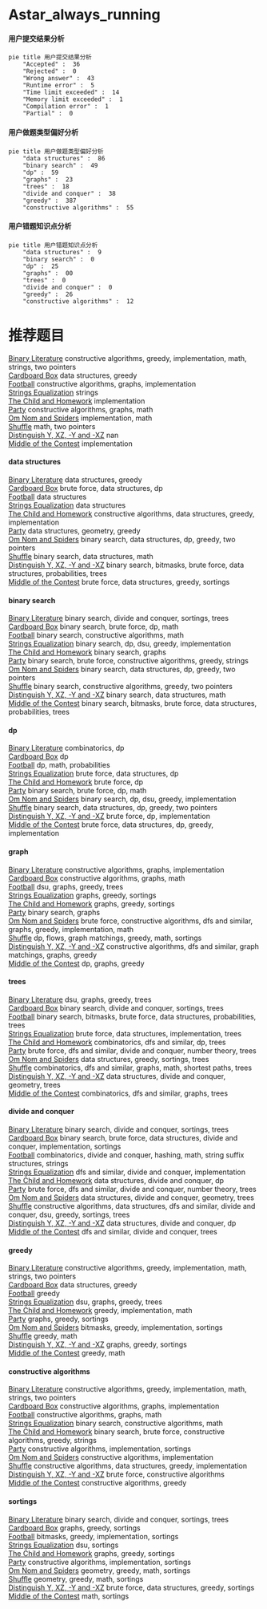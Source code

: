 # Astar_always_running
<!-- tabs:start -->
#### **用户提交结果分析**

```mermaid
pie title 用户提交结果分析
    "Accepted" :  36
    "Rejected" :  0
    "Wrong answer" :  43
    "Runtime error" :  5
    "Time limit exceeded" :  14
    "Memory limit exceeded" :  1
    "Compilation error" :  1
    "Partial" :  0
```
#### **用户做题类型偏好分析**

```mermaid
pie title 用户做题类型偏好分析
    "data structures" :  86
    "binary search" :  49
    "dp" :  59
    "graphs" :  23
    "trees" :  18
    "divide and conquer" :  38
    "greedy" :  387
    "constructive algorithms" :  55
```
#### **用户错题知识点分析**

```mermaid
pie title 用户错题知识点分析
    "data structures" :  9
    "binary search" :  0
    "dp" :  25
    "graphs" :  00
    "trees" :  0
    "divide and conquer" :  0
    "greedy" :  26
    "constructive algorithms" :  12
```
<!-- tabs:end -->
# 推荐题目
[Binary Literature](http://codeforces.com/problemset/problem/1508/A)		constructive algorithms,
                        greedy,
                        implementation,
                        math,
                        strings,
                        two pointers		  
[Cardboard Box](http://codeforces.com/problemset/problem/436/E)		data structures,
                        greedy		  
[Football](http://codeforces.com/problemset/problem/417/C)		constructive algorithms,
                        graphs,
                        implementation		  
[Strings Equalization](https://codeforces.com/contest/1241/problem/B)		strings		  
[The Child and Homework](http://codeforces.com/problemset/problem/437/A)		implementation		  
[Party](http://codeforces.com/problemset/problem/23/B)		constructive algorithms,
                        graphs,
                        math		  
[Om Nom and Spiders](http://codeforces.com/problemset/problem/436/B)		implementation,
                        math		  
[Shuffle](http://codeforces.com/problemset/problem/1366/B)		math,
                        two pointers		  
[Distinguish Y, XZ, -Y and -XZ](http://codeforces.com/problemset/problem/1357/A7)		nan		  
[Middle of the Contest](http://codeforces.com/problemset/problem/1133/A)		implementation		  
<!-- tabs:start -->
#### **data structures**
[Binary Literature](http://codeforces.com/problemset/problem/436/E)		data structures,
                        greedy		  
[Cardboard Box](http://codeforces.com/problemset/problem/436/F)		brute force,
                        data structures,
                        dp		  
[Football](http://codeforces.com/problemset/problem/341/D)		data structures		  
[Strings Equalization](http://codeforces.com/problemset/problem/1089/K)		data structures		  
[The Child and Homework](http://codeforces.com/problemset/problem/1365/C)		constructive algorithms,
                        data structures,
                        greedy,
                        implementation		  
[Party](http://codeforces.com/problemset/problem/1299/C)		data structures,
                        geometry,
                        greedy		  
[Om Nom and Spiders](http://codeforces.com/problemset/problem/1492/C)		binary search,
                        data structures,
                        dp,
                        greedy,
                        two pointers		  
[Shuffle](http://codeforces.com/problemset/problem/1490/G)		binary search,
                        data structures,
                        math		  
[Distinguish Y, XZ, -Y and -XZ](http://codeforces.com/problemset/problem/1479/D)		binary search,
                        bitmasks,
                        brute force,
                        data structures,
                        probabilities,
                        trees		  
[Middle of the Contest](http://codeforces.com/problemset/problem/1497/A)		brute force,
                        data structures,
                        greedy,
                        sortings		  
#### **binary search**
[Binary Literature](http://codeforces.com/problemset/problem/434/E)		binary search,
                        divide and conquer,
                        sortings,
                        trees		  
[Cardboard Box](http://codeforces.com/problemset/problem/1345/B)		binary search,
                        brute force,
                        dp,
                        math		  
[Football](http://codeforces.com/problemset/problem/1426/C)		binary search,
                        constructive algorithms,
                        math		  
[Strings Equalization](http://codeforces.com/problemset/problem/1370/D)		binary search,
                        dp,
                        dsu,
                        greedy,
                        implementation		  
[The Child and Homework](http://codeforces.com/problemset/problem/125/E)		binary search,
                        graphs		  
[Party](http://codeforces.com/problemset/problem/1493/C)		binary search,
                        brute force,
                        constructive algorithms,
                        greedy,
                        strings		  
[Om Nom and Spiders](http://codeforces.com/problemset/problem/1492/C)		binary search,
                        data structures,
                        dp,
                        greedy,
                        two pointers		  
[Shuffle](http://codeforces.com/problemset/problem/1463/D)		binary search,
                        constructive algorithms,
                        greedy,
                        two pointers		  
[Distinguish Y, XZ, -Y and -XZ](http://codeforces.com/problemset/problem/1490/G)		binary search,
                        data structures,
                        math		  
[Middle of the Contest](http://codeforces.com/problemset/problem/1479/D)		binary search,
                        bitmasks,
                        brute force,
                        data structures,
                        probabilities,
                        trees		  
#### **dp**
[Binary Literature](http://codeforces.com/problemset/problem/1288/C)		combinatorics,
                        dp		  
[Cardboard Box](http://codeforces.com/problemset/problem/436/D)		dp		  
[Football](http://codeforces.com/problemset/problem/1096/F)		dp,
                        math,
                        probabilities		  
[Strings Equalization](http://codeforces.com/problemset/problem/436/F)		brute force,
                        data structures,
                        dp		  
[The Child and Homework](http://codeforces.com/problemset/problem/1252/J)		brute force,
                        dp		  
[Party](http://codeforces.com/problemset/problem/1345/B)		binary search,
                        brute force,
                        dp,
                        math		  
[Om Nom and Spiders](http://codeforces.com/problemset/problem/1370/D)		binary search,
                        dp,
                        dsu,
                        greedy,
                        implementation		  
[Shuffle](http://codeforces.com/problemset/problem/1492/C)		binary search,
                        data structures,
                        dp,
                        greedy,
                        two pointers		  
[Distinguish Y, XZ, -Y and -XZ](https://codeforces.com/contest/1457/problem/C)		brute force,
                        dp,
                        implementation		  
[Middle of the Contest](http://codeforces.com/problemset/problem/1491/C)		brute force,
                        data structures,
                        dp,
                        greedy,
                        implementation		  
#### **graph**
[Binary Literature](http://codeforces.com/problemset/problem/417/C)		constructive algorithms,
                        graphs,
                        implementation		  
[Cardboard Box](http://codeforces.com/problemset/problem/23/B)		constructive algorithms,
                        graphs,
                        math		  
[Football](http://codeforces.com/problemset/problem/436/C)		dsu,
                        graphs,
                        greedy,
                        trees		  
[Strings Equalization](https://codeforces.com/contest/438/problem/A)		graphs,
                        greedy,
                        sortings		  
[The Child and Homework](http://codeforces.com/problemset/problem/437/C)		graphs,
                        greedy,
                        sortings		  
[Party](http://codeforces.com/problemset/problem/125/E)		binary search,
                        graphs		  
[Om Nom and Spiders](http://codeforces.com/problemset/problem/1487/C)		brute force,
                        constructive algorithms,
                        dfs and similar,
                        graphs,
                        greedy,
                        implementation,
                        math		  
[Shuffle](http://codeforces.com/problemset/problem/1437/C)		dp,
                        flows,
                        graph matchings,
                        greedy,
                        math,
                        sortings		  
[Distinguish Y, XZ, -Y and -XZ](http://codeforces.com/problemset/problem/1470/D)		constructive algorithms,
                        dfs and similar,
                        graph matchings,
                        graphs,
                        greedy		  
[Middle of the Contest](http://codeforces.com/problemset/problem/1476/C)		dp,
                        graphs,
                        greedy		  
#### **trees**
[Binary Literature](http://codeforces.com/problemset/problem/436/C)		dsu,
                        graphs,
                        greedy,
                        trees		  
[Cardboard Box](http://codeforces.com/problemset/problem/434/E)		binary search,
                        divide and conquer,
                        sortings,
                        trees		  
[Football](http://codeforces.com/problemset/problem/1479/D)		binary search,
                        bitmasks,
                        brute force,
                        data structures,
                        probabilities,
                        trees		  
[Strings Equalization](http://codeforces.com/problemset/problem/1511/C)		brute force,
                        data structures,
                        implementation,
                        trees		  
[The Child and Homework](http://codeforces.com/problemset/problem/1499/F)		combinatorics,
                        dfs and similar,
                        dp,
                        trees		  
[Party](http://codeforces.com/problemset/problem/1491/E)		brute force,
                        dfs and similar,
                        divide and conquer,
                        number theory,
                        trees		  
[Om Nom and Spiders](http://codeforces.com/problemset/problem/1466/D)		data structures,
                        greedy,
                        sortings,
                        trees		  
[Shuffle](http://codeforces.com/problemset/problem/1495/D)		combinatorics,
                        dfs and similar,
                        graphs,
                        math,
                        shortest paths,
                        trees		  
[Distinguish Y, XZ, -Y and -XZ](http://codeforces.com/problemset/problem/1303/G)		data structures,
                        divide and conquer,
                        geometry,
                        trees		  
[Middle of the Contest](http://codeforces.com/problemset/problem/1454/E)		combinatorics,
                        dfs and similar,
                        graphs,
                        trees		  
#### **divide and conquer**
[Binary Literature](http://codeforces.com/problemset/problem/434/E)		binary search,
                        divide and conquer,
                        sortings,
                        trees		  
[Cardboard Box](http://codeforces.com/problemset/problem/1461/D)		binary search,
                        brute force,
                        data structures,
                        divide and conquer,
                        implementation,
                        sortings		  
[Football](http://codeforces.com/problemset/problem/1466/G)		combinatorics,
                        divide and conquer,
                        hashing,
                        math,
                        string suffix structures,
                        strings		  
[Strings Equalization](http://codeforces.com/problemset/problem/1490/D)		dfs and similar,
                        divide and conquer,
                        implementation		  
[The Child and Homework](https://codeforces.com/contest/1483/problem/C)		data structures,
                        divide and conquer,
                        dp		  
[Party](http://codeforces.com/problemset/problem/1491/E)		brute force,
                        dfs and similar,
                        divide and conquer,
                        number theory,
                        trees		  
[Om Nom and Spiders](http://codeforces.com/problemset/problem/1303/G)		data structures,
                        divide and conquer,
                        geometry,
                        trees		  
[Shuffle](http://codeforces.com/problemset/problem/1494/D)		constructive algorithms,
                        data structures,
                        dfs and similar,
                        divide and conquer,
                        dsu,
                        greedy,
                        sortings,
                        trees		  
[Distinguish Y, XZ, -Y and -XZ](http://codeforces.com/problemset/problem/1482/E)		data structures,
                        divide and conquer,
                        dp		  
[Middle of the Contest](http://codeforces.com/problemset/problem/566/C)		dfs and similar,
                        divide and conquer,
                        trees		  
#### **greedy**
[Binary Literature](http://codeforces.com/problemset/problem/1508/A)		constructive algorithms,
                        greedy,
                        implementation,
                        math,
                        strings,
                        two pointers		  
[Cardboard Box](http://codeforces.com/problemset/problem/436/E)		data structures,
                        greedy		  
[Football](http://codeforces.com/problemset/problem/436/A)		greedy		  
[Strings Equalization](http://codeforces.com/problemset/problem/436/C)		dsu,
                        graphs,
                        greedy,
                        trees		  
[The Child and Homework](http://codeforces.com/problemset/problem/1371/C)		greedy,
                        implementation,
                        math		  
[Party](https://codeforces.com/contest/438/problem/A)		graphs,
                        greedy,
                        sortings		  
[Om Nom and Spiders](http://codeforces.com/problemset/problem/437/B)		bitmasks,
                        greedy,
                        implementation,
                        sortings		  
[Shuffle](http://codeforces.com/problemset/problem/1181/A)		greedy,
                        math		  
[Distinguish Y, XZ, -Y and -XZ](http://codeforces.com/problemset/problem/437/C)		graphs,
                        greedy,
                        sortings		  
[Middle of the Contest](http://codeforces.com/problemset/problem/1366/C)		greedy,
                        math		  
#### **constructive algorithms**
[Binary Literature](http://codeforces.com/problemset/problem/1508/A)		constructive algorithms,
                        greedy,
                        implementation,
                        math,
                        strings,
                        two pointers		  
[Cardboard Box](http://codeforces.com/problemset/problem/417/C)		constructive algorithms,
                        graphs,
                        implementation		  
[Football](http://codeforces.com/problemset/problem/23/B)		constructive algorithms,
                        graphs,
                        math		  
[Strings Equalization](http://codeforces.com/problemset/problem/1426/C)		binary search,
                        constructive algorithms,
                        math		  
[The Child and Homework](http://codeforces.com/problemset/problem/1493/C)		binary search,
                        brute force,
                        constructive algorithms,
                        greedy,
                        strings		  
[Party](http://codeforces.com/problemset/problem/1365/F)		constructive algorithms,
                        implementation,
                        sortings		  
[Om Nom and Spiders](http://codeforces.com/problemset/problem/1365/B)		constructive algorithms,
                        implementation		  
[Shuffle](http://codeforces.com/problemset/problem/1365/C)		constructive algorithms,
                        data structures,
                        greedy,
                        implementation		  
[Distinguish Y, XZ, -Y and -XZ](http://codeforces.com/problemset/problem/1365/E)		brute force,
                        constructive algorithms		  
[Middle of the Contest](http://codeforces.com/problemset/problem/1493/A)		constructive algorithms,
                        greedy		  
#### **sortings**
[Binary Literature](http://codeforces.com/problemset/problem/434/E)		binary search,
                        divide and conquer,
                        sortings,
                        trees		  
[Cardboard Box](https://codeforces.com/contest/438/problem/A)		graphs,
                        greedy,
                        sortings		  
[Football](http://codeforces.com/problemset/problem/437/B)		bitmasks,
                        greedy,
                        implementation,
                        sortings		  
[Strings Equalization](http://codeforces.com/problemset/problem/437/D)		dsu,
                        sortings		  
[The Child and Homework](http://codeforces.com/problemset/problem/437/C)		graphs,
                        greedy,
                        sortings		  
[Party](http://codeforces.com/problemset/problem/1365/F)		constructive algorithms,
                        implementation,
                        sortings		  
[Om Nom and Spiders](https://codeforces.com/contest/1496/problem/C)		geometry,
                        greedy,
                        math,
                        sortings		  
[Shuffle](http://codeforces.com/problemset/problem/1495/A)		geometry,
                        greedy,
                        math,
                        sortings		  
[Distinguish Y, XZ, -Y and -XZ](http://codeforces.com/problemset/problem/1497/A)		brute force,
                        data structures,
                        greedy,
                        sortings		  
[Middle of the Contest](http://codeforces.com/problemset/problem/1427/A)		math,
                        sortings		  
<!-- tabs:end -->
